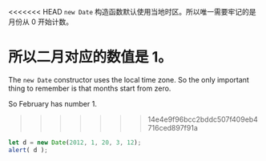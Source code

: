 <<<<<<< HEAD
`new Date` 构造函数默认使用当地时区。所以唯一需要牢记的是月份从 0 开始计数。

所以二月对应的数值是 1。
=======
The `new Date` constructor uses the local time zone. So the only important thing to remember is that months start from zero.

So February has number 1.
>>>>>>> 14e4e9f96bcc2bddc507f409eb4716ced897f91a

```js run
let d = new Date(2012, 1, 20, 3, 12);
alert( d );
```
